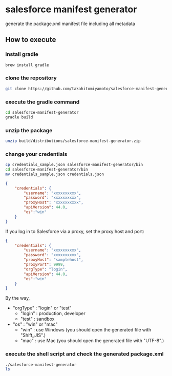 # salesforce manifest generator
generate the package.xml manifest file including all metadata

## How to execute
### install gradle
```sh
brew install gradle
```

### clone the repository
```sh
git clone https://github.com/takahitomiyamoto/salesforce-manifest-generator.git
```

### execute the gradle command
```sh
cd salesforce-manifest-generator
gradle build
```

### unzip the package
```sh
unzip build/distributions/salesforce-manifest-generator.zip
```

### change your credentials
```sh
cp credentials_sample.json salesforce-manifest-generator/bin
cd salesforce-manifest-generator/bin
mv credentials_sample.json credentials.json
```

```json
{
    "credentials": {
        "username": "xxxxxxxxxx",
        "password": "xxxxxxxxxx",
        "proxyHost": "xxxxxxxxxx",
        "apiVersion": 44.0,
        "os":"win"
    }
}
```

If you log in to Salesforce via a proxy, set the proxy host and port:

```json
{
    "credentials": {
        "username": "xxxxxxxxxx",
        "password": "xxxxxxxxxx",
        "proxyHost": "samplehost",
        "proxyPort": 9999,
        "orgType": "login",
        "apiVersion": 44.0,
        "os":"win"
    }
}
```

By the way,
- "orgType" : "login" or "test"
    - "login" : production, developer
    - "test" : sandbox
- "os" : "win" or "mac"
    - "win" : use Windows (you should open the generated file with "Shift_JIS".)
    - "mac" : use Mac (you should open the generated file with "UTF-8".)

### execute the shell script and check the generated package.xml
```sh
./salesforce-manifest-generator
ls
```
